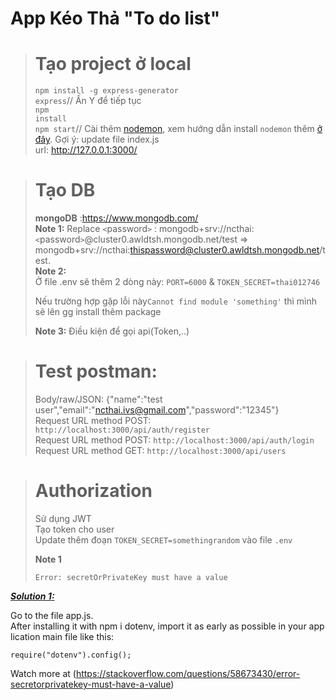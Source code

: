 # App Kéo Thả "To do list"
># Tạo project ở local
><code>npm install -g express-generator</code><br>
><code>express</code><text>// Ấn Y để tiếp tục</text> <br>
><code>npm install</code><br>
><code>npm start</code><text>// Cài thêm <a href="https://www.npmjs.com/package/nodemon">nodemon</a>, xem hướng dẫn install <code>nodemon</code> thêm <a href="https://www.youtube.com/watch?v=jA7eczg-dTc">ở đây</a>. Gợi ý: update file index.js</text><br>
><text>url: http://127.0.0.1:3000/</text>

># Tạo DB
><text><strong>mongoDB</strong> :https://www.mongodb.com/</text><br>
><text><strong>Note 1:</strong> Replace <code><</code>password<code>></code> : mongodb+srv://ncthai:<code><</code>password<code>></code>@cluster0.awldtsh.mongodb.net/test => mongodb+srv://ncthai:thispassword@cluster0.awldtsh.mongodb.net/test.</text><br>
><text><strong>Note 2:</strong></text><br>
>Ở file .env sẽ thêm 2 dòng này: <code>PORT=6000</code> & <code>TOKEN_SECRET=thai012746</code>
><p>Nếu trường hợp gặp lỗi này<code>Cannot find module 'something'</code> thì mình sẽ lên gg install thêm package</p> 
><text><strong>Note 3:</strong> Điều kiện để gọi api(Token,..)</text>

># Test postman:
><text>Body/raw/JSON: {"name":"test user","email":"ncthai.ivs@gmail.com","password":"12345"}</text><br>
><text>Request URL method POST: <code>http://localhost:3000/api/auth/register</code></text></br>
><text>Request URL method POST: <code>http://localhost:3000/api/auth/login</code></text></br>
><text>Request URL method GET: <code>http://localhost:3000/api/users</code> </text>
  
># Authorization
><text>Sử dụng JWT</text><br>
><text>Tạo token cho user</text><br>
><text>Update thêm đoạn <code>TOKEN_SECRET=somethingrandom</code> vào file <code>.env</code></text>
><p><strong>Note 1</strong></p>
><p><code>Error: secretOrPrivateKey must have a value</code></p>
<p><em><span style="text-decoration: underline;"><strong>Solution 1: </strong></span></em></p>
<p>Go to the file app.js. After&nbsp;installing&nbsp;it&nbsp;with&nbsp;npm&nbsp;i&nbsp;dotenv,&nbsp;import&nbsp;it&nbsp;as&nbsp;early&nbsp;as&nbsp;possible&nbsp;in&nbsp;your&nbsp;application&nbsp;main&nbsp;file&nbsp;like&nbsp;this:</p>
<pre><code>require("dotenv").config();</code></pre>
<p>Watch more at (<a href="https://stackoverflow.com/questions/58673430/error-secretorprivatekey-must-have-a-value">https://stackoverflow.com/questions/58673430/error-secretorprivatekey-must-have-a-value</a>)</p>

